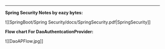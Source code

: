 
-----
**Spring Security Notes by eazy bytes:**

![[SpringBoot/Spring  Security/docs/SpringSecurity.pdf|SpringSecurity]]


**Flow chart For DaoAuthentcationProvider:**

![[DaoAPFlow.jpg]]
